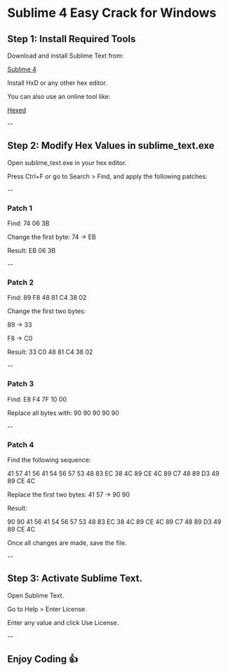 # Sublime 4 Easy Crack for Windows


## Step 1: Install Required Tools

Download and install Sublime Text from:

[Sublime 4](https://download.sublimetext.com/)

Install HxD or any other hex editor.

You can also use an online tool like:

[Hexed](https://hexed.it)

--

## Step 2: Modify Hex Values in sublime_text.exe

Open sublime_text.exe in your hex editor.

Press Ctrl+F or go to Search > Find, and apply the following patches:

--

### Patch 1

Find: 74 06 3B

Change the first byte: 74 → EB

Result: EB 06 3B

--

### Patch 2

Find: 89 F8 48 81 C4 38 02

Change the first two bytes:

89 → 33

F8 → C0

Result: 33 C0 48 81 C4 38 02

--

### Patch 3

Find: E8 F4 7F 10 00

Replace all bytes with: 90 90 90 90 90

--

### Patch 4

Find the following sequence:

41 57 41 56 41 54 56 57 53 48 83 EC 38 4C 89 CE 4C 89 C7 48 89 D3 49 89 CE 4C

Replace the first two bytes: 41 57 → 90 90

Result:

90 90 41 56 41 54 56 57 53 48 83 EC 38 4C 89 CE 4C 89 C7 48 89 D3 49 89 CE 4C

Once all changes are made, save the file.

--

## Step 3: Activate Sublime Text.

Open Sublime Text.

Go to Help > Enter License.

Enter any value and click Use License.

--

## Enjoy Coding :+1:
